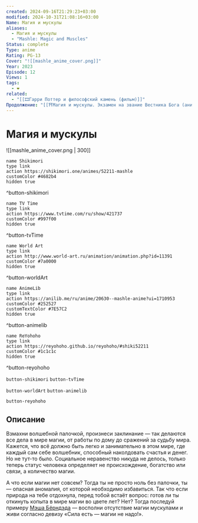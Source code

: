 ```yaml
---
created: 2024-09-16T21:29:23+03:00
modified: 2024-10-31T21:08:16+03:00
Name: Магия и мускулы
aliases:
  - Магия и мускулы
  - "Mashle: Magic and Muscles"
Status: complete
Type: anime
Rating: PG-13
Cover: "![[mashle_anime_cover.png]]"
Year: 2023
Episode: 12
Views: 1
tags:
  - ❤
related:
  - "[[🎞Гарри Поттер и философский камень (фильм)]]"
Продолжение: "[[⛩️Магия и мускулы. Экзамен на звание Вестника Бога (аниме)]]"
---
```


# Магия и мускулы

![[mashle_anime_cover.png | 300]]

```button
name Shikimori
type link
action https://shikimori.one/animes/52211-mashle
customColor #4682b4
hidden true
```
^button-shikimori

```button
name TV Time
type link
action https://www.tvtime.com/ru/show/421737
customColor #997f00
hidden true
```
^button-tvTime

```button
name World Art
type link
action http://www.world-art.ru/animation/animation.php?id=11391
customColor #7a0000
hidden true
```
^button-worldArt

```button
name AnimeLib
type link
action https://anilib.me/ru/anime/20630--mashle-anime?ui=1710953
customColor #252527
customTextColor #7E57C2
hidden true
```
^button-animelib

```button
name ReYohoho
type link
action https://reyohoho.github.io/reyohoho/#shiki52211
customColor #1c1c1c
hidden true
```
^button-reyohoho

`button-shikimori` `button-tvTime`

`button-worldArt` `button-animelib`

`button-reyohoho`


## Описание

Взмахни волшебной палочкой, произнеси заклинание — так делаются все дела в мире магии, от работы по дому до сражений за судьбу мира. Кажется, что всё должно быть легко и занимательно в этом мире, где каждый сам себе волшебник, способный наколдовать счастья и денег. Но не тут-то было. Социальное неравенство никуда не делось, только теперь статус человека определяет не происхождение, богатство или связи, а количество магии.
  
А что если магии нет совсем? Тогда ты не просто ноль без палочки, ты — опасная аномалия, от которой необходимо избавиться. Так что если природа на тебе отдохнула, перед тобой встаёт вопрос: готов ли ты откинуть копыта в мире магии во цвете лет? Нет? Тогда последуй примеру [Мэша Бёрндэда](https://shikimori.one/characters/178609-mash-burnedead) — восполни отсутствие магии мускулами и живи согласно девизу «Сила есть — магии не надо!».
